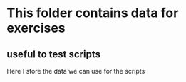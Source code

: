 # This folder contains data for exercises
## useful to test scripts

Here I store the data we can use for the scripts
